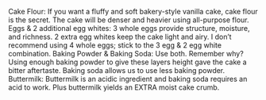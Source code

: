 Cake Flour: If you want a fluffy and soft bakery-style vanilla cake, cake flour is the secret. The cake will be denser and heavier using all-purpose flour.
Eggs & 2 additional egg whites: 3 whole eggs provide structure, moisture, and richness. 2 extra egg whites keep the cake light and airy. I don’t recommend using 4 whole eggs; stick to the 3 egg & 2 egg white combination.
Baking Powder & Baking Soda: Use both. Remember why? Using enough baking powder to give these layers height gave the cake a bitter aftertaste. Baking soda allows us to use less baking powder.
Buttermilk: Buttermilk is an acidic ingredient and baking soda requires an acid to work. Plus buttermilk yields an EXTRA moist cake crumb.